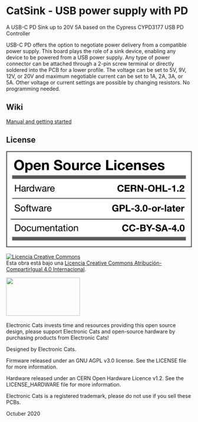 # CatSink - USB power supply with PD

A USB-C PD Sink up to 20V 5A based on the Cypress CYPD3177 USB PD Controller

USB-C PD offers the option to negotiate power delivery from a compatible power supply. This board plays the role of a sink device, enabling any device to be powered from a USB power supply. Any type of power connector can be attached through a 2-pin screw terminal or directly soldered into the PCB for a lower profile. The voltage can be set to 5V, 9V, 12V, or 20V and maximum negotiable current can be set to 1A, 2A, 3A, or 5A. Other voltage or current settings are possible by changing resistors. No programming needed.

## Wiki
[Manual and getting started](https://github.com/ElectronicCats/Cat-Sink/wiki)


## License
![OpenSourceLicense](https://github.com/ElectronicCats/AjoloteBoard/raw/master/OpenSourceLicense.png)

<a rel="license" href="http://creativecommons.org/licenses/by-sa/4.0/"><img alt="Licencia Creative Commons" style="border-width:0" src="https://i.creativecommons.org/l/by-sa/4.0/88x31.png" /></a><br />Esta obra está bajo una <a rel="license" href="http://creativecommons.org/licenses/by-sa/4.0/">Licencia Creative Commons Atribución-CompartirIgual 4.0 Internacional</a>.

<a href="https://electroniccats.com/store/catsink-usb-c-pd/">
  <img src="https://electroniccats.com/wp-content/uploads/badge_store.png" width="200" height="104" />
</a>

Electronic Cats invests time and resources providing this open source design, please support Electronic Cats and open-source hardware by purchasing products from Electronic Cats!

Designed by Electronic Cats.

Firmware released under an GNU AGPL v3.0 license. See the LICENSE file for more information.

Hardware released under an CERN Open Hardware Licence v1.2. See the LICENSE_HARDWARE file for more information.

Electronic Cats is a registered trademark, please do not use if you sell these PCBs.

Octuber 2020

